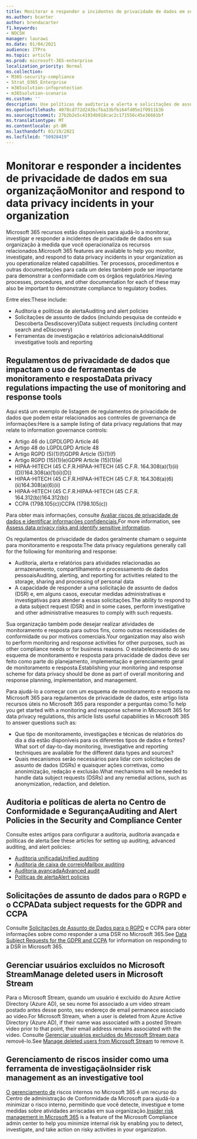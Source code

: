 ```yaml
---
title: Monitorar e responder a incidentes de privacidade de dados em sua organização
ms.author: bcarter
author: brendacarter
f1.keywords:
- NOCSH
manager: laurawi
ms.date: 01/04/2021
audience: ITPro
ms.topic: article
ms.prod: microsoft-365-enterprise
localization_priority: Normal
ms.collection:
- M365-security-compliance
- Strat_O365_Enterprise
- m365solution-infoprotection
- m365solution-scenario
ms.custom: ''
description: Use políticas de auditoria e alerta e solicitações de assunto de dados para monitorar e responder a incidentes de dados pessoais.
ms.openlocfilehash: 4070cd772d243bcfba33bfb164fd05e1f0911b3b
ms.sourcegitcommit: 27b2b2e5c41934b918cac2c171556c45e36661bf
ms.translationtype: MT
ms.contentlocale: pt-BR
ms.lasthandoff: 03/19/2021
ms.locfileid: "50928419"
---
```

# <a name="monitor-and-respond-to-data-privacy-incidents-in-your-organization"></a><span data-ttu-id="16d91-103">Monitorar e responder a incidentes de privacidade de dados em sua organização</span><span class="sxs-lookup"><span data-stu-id="16d91-103">Monitor and respond to data privacy incidents in your organization</span></span>

<span data-ttu-id="16d91-104">Microsoft 365 recursos estão disponíveis para ajudá-lo a monitorar, investigar e responder a incidentes de privacidade de dados em sua organização à medida que você operacionaliza os recursos relacionados.</span><span class="sxs-lookup"><span data-stu-id="16d91-104">Microsoft 365 features are available to help you monitor, investigate, and respond to data privacy incidents in your organization as you operationalize related capabilities.</span></span> <span data-ttu-id="16d91-105">Ter processos, procedimentos e outras documentações para cada um deles também pode ser importante para demonstrar a conformidade com os órgãos regulatórios.</span><span class="sxs-lookup"><span data-stu-id="16d91-105">Having processes, procedures, and other documentation for each of these may also be important to demonstrate compliance to regulatory bodies.</span></span>

<span data-ttu-id="16d91-106">Entre eles:</span><span class="sxs-lookup"><span data-stu-id="16d91-106">These include:</span></span> 

- <span data-ttu-id="16d91-107">Auditoria e políticas de alerta</span><span class="sxs-lookup"><span data-stu-id="16d91-107">Auditing and alert policies</span></span>
- <span data-ttu-id="16d91-108">Solicitações de assunto de dados (incluindo pesquisa de conteúdo e Descoberta Desdiscovery)</span><span class="sxs-lookup"><span data-stu-id="16d91-108">Data subject requests (including content search and eDiscovery)</span></span>
- <span data-ttu-id="16d91-109">Ferramentas de investigação e relatórios adicionais</span><span class="sxs-lookup"><span data-stu-id="16d91-109">Additional investigative tools and reporting</span></span>

## <a name="data-privacy-regulations-impacting-the-use-of-monitoring-and-response-tools"></a><span data-ttu-id="16d91-110">Regulamentos de privacidade de dados que impactam o uso de ferramentas de monitoramento e resposta</span><span class="sxs-lookup"><span data-stu-id="16d91-110">Data privacy regulations impacting the use of monitoring and response tools</span></span>

<span data-ttu-id="16d91-111">Aqui está um exemplo de listagem de regulamentos de privacidade de dados que podem estar relacionados aos controles de governança de informações:</span><span class="sxs-lookup"><span data-stu-id="16d91-111">Here is a sample listing of data privacy regulations that may relate to information governance controls:</span></span>

- <span data-ttu-id="16d91-112">Artigo 46 do LGPD</span><span class="sxs-lookup"><span data-stu-id="16d91-112">LGPD Article 46</span></span>
- <span data-ttu-id="16d91-113">Artigo 48 do LGPD</span><span class="sxs-lookup"><span data-stu-id="16d91-113">LGPD Article 48</span></span>
- <span data-ttu-id="16d91-114">Artigo RGPD (5)(1)(f)</span><span class="sxs-lookup"><span data-stu-id="16d91-114">GDPR Article (5)(1)(f)</span></span>
- <span data-ttu-id="16d91-115">Artigo RGPD (15)(1)(e)</span><span class="sxs-lookup"><span data-stu-id="16d91-115">GDPR Article (15)(1)(e)</span></span>
- <span data-ttu-id="16d91-116">HIPAA-HITECH (45 C.F.R.</span><span class="sxs-lookup"><span data-stu-id="16d91-116">HIPAA-HITECH (45 C.F.R.</span></span> <span data-ttu-id="16d91-117">164.308(a)(1)(ii)(D))</span><span class="sxs-lookup"><span data-stu-id="16d91-117">164.308(a)(1)(ii)(D))</span></span>
- <span data-ttu-id="16d91-118">HIPAA-HITECH (45 C.F.R.</span><span class="sxs-lookup"><span data-stu-id="16d91-118">HIPAA-HITECH (45 C.F.R.</span></span> <span data-ttu-id="16d91-119">164.308(a)(6)(ii)</span><span class="sxs-lookup"><span data-stu-id="16d91-119">164.308(a)(6)(ii)</span></span>
- <span data-ttu-id="16d91-120">HIPAA-HITECH (45 C.F.R.</span><span class="sxs-lookup"><span data-stu-id="16d91-120">HIPAA-HITECH (45 C.F.R.</span></span> <span data-ttu-id="16d91-121">164.312(b))</span><span class="sxs-lookup"><span data-stu-id="16d91-121">164.312(b))</span></span>
- <span data-ttu-id="16d91-122">CCPA (1798.105(c))</span><span class="sxs-lookup"><span data-stu-id="16d91-122">CCPA (1798.105(c))</span></span>

<span data-ttu-id="16d91-123">Para obter mais informações, consulte [Avaliar riscos de privacidade de dados e identificar informações confidenciais.](information-protection-deploy-assess.md)</span><span class="sxs-lookup"><span data-stu-id="16d91-123">For more information, see [Assess data privacy risks and identify sensitive information](information-protection-deploy-assess.md).</span></span>

<span data-ttu-id="16d91-124">Os regulamentos de privacidade de dados geralmente chamam o seguinte para monitoramento e resposta:</span><span class="sxs-lookup"><span data-stu-id="16d91-124">The data privacy regulations generally call for the following for monitoring and response:</span></span>

- <span data-ttu-id="16d91-125">Auditoria, alerta e relatórios para atividades relacionadas ao armazenamento, compartilhamento e processamento de dados pessoais</span><span class="sxs-lookup"><span data-stu-id="16d91-125">Auditing, alerting, and reporting for activities related to the storage, sharing and processing of personal data</span></span>
- <span data-ttu-id="16d91-126">A capacidade de responder a uma solicitação de assunto de dados (DSR) e, em alguns casos, executar medidas administrativas e investigativas para atender a essas solicitações.</span><span class="sxs-lookup"><span data-stu-id="16d91-126">The ability to respond to a data subject request (DSR) and in some cases, perform investigative and other administrative measures to comply with such requests.</span></span>

<span data-ttu-id="16d91-127">Sua organização também pode desejar realizar atividades de monitoramento e resposta para outros fins, como outras necessidades de conformidade ou por motivos comerciais.</span><span class="sxs-lookup"><span data-stu-id="16d91-127">Your organization may also wish to perform monitoring and response activities for other purposes, such as other compliance needs or for business reasons.</span></span> <span data-ttu-id="16d91-128">O estabelecimento do seu esquema de monitoramento e resposta para privacidade de dados deve ser feito como parte do planejamento, implementação e gerenciamento geral de monitoramento e resposta.</span><span class="sxs-lookup"><span data-stu-id="16d91-128">Establishing your monitoring and response scheme for data privacy should be done as part of overall monitoring and response planning, implementation, and management.</span></span>

<span data-ttu-id="16d91-129">Para ajudá-lo a começar com um esquema de monitoramento e resposta no Microsoft 365 para regulamentos de privacidade de dados, este artigo lista recursos úteis no Microsoft 365 para responder a perguntas como:</span><span class="sxs-lookup"><span data-stu-id="16d91-129">To help you get started with a monitoring and response scheme in Microsoft 365 for data privacy regulations, this article lists useful capabilities in Microsoft 365 to answer questions such as:</span></span> 

- <span data-ttu-id="16d91-130">Que tipo de monitoramento, investigações e técnicas de relatórios do dia a dia estão disponíveis para os diferentes tipos de dados e fontes?</span><span class="sxs-lookup"><span data-stu-id="16d91-130">What sort of day-to-day monitoring, investigative and reporting techniques are available for the different data types and sources?</span></span>
- <span data-ttu-id="16d91-131">Quais mecanismos serão necessários para lidar com solicitações de assunto de dados (DSRs) e quaisquer ações corretivas, como anonimização, redação e exclusão.</span><span class="sxs-lookup"><span data-stu-id="16d91-131">What mechanisms will be needed to handle data subject requests (DSRs) and any remedial actions, such as anonymization, redaction, and deletion.</span></span>

## <a name="auditing-and-alert-policies-in-the-security-and-compliance-center"></a><span data-ttu-id="16d91-132">Auditoria e políticas de alerta no Centro de Conformidade e Segurança</span><span class="sxs-lookup"><span data-stu-id="16d91-132">Auditing and Alert Policies in the Security and Compliance Center</span></span>

<span data-ttu-id="16d91-133">Consulte estes artigos para configurar a auditoria, auditoria avançada e políticas de alerta:</span><span class="sxs-lookup"><span data-stu-id="16d91-133">See these articles for setting up auditing, advanced auditing, and alert policies:</span></span>

- [<span data-ttu-id="16d91-134">Auditoria unificada</span><span class="sxs-lookup"><span data-stu-id="16d91-134">Unified auditing</span></span>](../compliance/search-the-audit-log-in-security-and-compliance.md)
- [<span data-ttu-id="16d91-135">Auditoria de caixa de correio</span><span class="sxs-lookup"><span data-stu-id="16d91-135">Mailbox auditing</span></span>](../compliance/enable-mailbox-auditing.md)
- [<span data-ttu-id="16d91-136">Auditoria avançada</span><span class="sxs-lookup"><span data-stu-id="16d91-136">Advanced audit</span></span>](../compliance/advanced-audit.md)
- [<span data-ttu-id="16d91-137">Políticas de alerta</span><span class="sxs-lookup"><span data-stu-id="16d91-137">Alert policies</span></span>](../compliance/alert-policies.md)

## <a name="data-subject-requests-for-the-gdpr-and-ccpa"></a><span data-ttu-id="16d91-138">Solicitações de assunto de dados para o RGPD e o CCPA</span><span class="sxs-lookup"><span data-stu-id="16d91-138">Data subject requests for the GDPR and CCPA</span></span>

<span data-ttu-id="16d91-139">Consulte [Solicitações de Assunto de Dados para o RGPD](/compliance/regulatory/gdpr-dsr-Office365) e CCPA para obter informações sobre como responder a uma DSR no Microsoft 365.</span><span class="sxs-lookup"><span data-stu-id="16d91-139">See [Data Subject Requests for the GDPR and CCPA](/compliance/regulatory/gdpr-dsr-Office365) for information on responding to a DSR in Microsoft 365.</span></span>

## <a name="manage-deleted-users-in-microsoft-stream"></a><span data-ttu-id="16d91-140">Gerenciar usuários excluídos no Microsoft Stream</span><span class="sxs-lookup"><span data-stu-id="16d91-140">Manage deleted users in Microsoft Stream</span></span>

<span data-ttu-id="16d91-141">Para o Microsoft Stream, quando um usuário é excluído do Azure Active Directory (Azure AD), se seu nome foi associado a um vídeo stream postado antes desse ponto, seu endereço de email permanece associado ao vídeo.</span><span class="sxs-lookup"><span data-stu-id="16d91-141">For Microsoft Stream, when a user is deleted from Azure Active Directory (Azure AD), if their name was associated with a posted Stream video prior to that point, their email address remains associated with the video.</span></span> <span data-ttu-id="16d91-142">Consulte [Gerenciar usuários excluídos do Microsoft Stream para](/stream/managing-deleted-users) removê-lo.</span><span class="sxs-lookup"><span data-stu-id="16d91-142">See [Manage deleted users from Microsoft Stream](/stream/managing-deleted-users) to remove it.</span></span>

## <a name="insider-risk-management-as-an-investigative-tool"></a><span data-ttu-id="16d91-143">Gerenciamento de riscos insider como uma ferramenta de investigação</span><span class="sxs-lookup"><span data-stu-id="16d91-143">Insider risk management as an investigative tool</span></span>

<span data-ttu-id="16d91-144">[O gerenciamento de](../compliance/insider-risk-management.md) riscos internos no Microsoft 365 é um recurso do Centro de administração de Conformidade da Microsoft para ajudá-lo a minimizar o risco interno, permitindo que você detecte, investigue e tome medidas sobre atividades arriscadas em sua organização.</span><span class="sxs-lookup"><span data-stu-id="16d91-144">[Insider risk management in Microsoft 365](../compliance/insider-risk-management.md) is a feature of the Microsoft Compliance admin center to help you minimize internal risk by enabling you to detect, investigate, and take action on risky activities in your organization.</span></span>